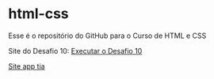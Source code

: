 # html-css
 Esse é o repositório do GitHub para o Curso de HTML e CSS

Site do Desafio 10: <a href="https://brunocarmos2004.github.io/html-css/Desafios/Desafio10.html" _target="_blank">Executar o Desafio 10</a>



<a href="https://brunocarmos2004.github.io/html-css/Site-Prototipo-Para-App-Hospitais/Pagina-Login.html" _target="_blank">Site app tia</a>